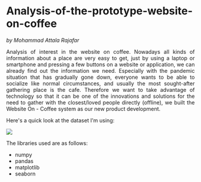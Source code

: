 # Analysis-of-the-prototype-website-on-coffee

*by Mohammad Attala Rajafar*

<p align="justify">Analysis of interest in the website on coffee. Nowadays all kinds of information about a place are very easy to get, just by using a laptop or smartphone and pressing a few buttons on a website or application, we can already find out the information we need. Especially with the pandemic situation that has gradually gone down, everyone wants to be able to socialize like normal circumstances, and usually the most sought-after gathering place is the cafe. Therefore we want to take advantage of technology so that it can be one of the innovations and solutions for the need to gather with the closest/loved people directly (offline), we built the Website On - Coffee system as our new product development.</p>

Here's a quick look at the dataset I'm using:

<img src="Images/dataset.png"> </br>

The libraries used are as follows:
- numpy
- pandas
- matplotlib
- seaborn
